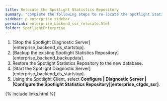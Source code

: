 ```yaml
---
title: Relocate the Spotlight Statistics Repository
summary: "Complete the following steps to re-locate the Spotlight Statistics Repository database without losing any existing data."
sidebar: p_enterprise_sidebar
permalink: enterprise_backend_ssr_relocate.html
folder: SpotlightEnterprise
---
```


1. [Stop the Spotlight Diagnostic Server][enterprise_backend_ds_startstop].
2. [Backup the existing Spotlight Statistics Repository][enterprise_backend_backupdata].
3. Restore the Spotlight Statistics Repository to the new database.
4. [Start the Spotlight Diagnostic Server][enterprise_backend_ds_startstop].
5. Using the Spotlight Client, select **Configure \| Diagnostic Server \| [Configure the Spotlight Statistics Repository][enterprise_cfgds_ssr]**.





{% include links.html %}
